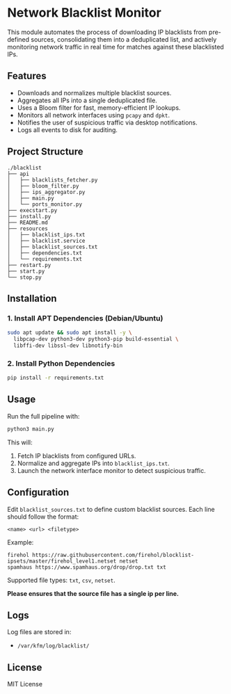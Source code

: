 # Network Blacklist Monitor

This module automates the process of downloading IP blacklists from pre-defined sources, consolidating them into a deduplicated list, and actively monitoring network traffic in real time for matches against these blacklisted IPs.

## Features

- Downloads and normalizes multiple blacklist sources.
- Aggregates all IPs into a single deduplicated file.
- Uses a Bloom filter for fast, memory-efficient IP lookups.
- Monitors all network interfaces using `pcapy` and `dpkt`.
- Notifies the user of suspicious traffic via desktop notifications.
- Logs all events to disk for auditing.

## Project Structure

```
./blacklist
├── api
│   ├── blacklists_fetcher.py
│   ├── bloom_filter.py
│   ├── ips_aggregator.py
│   ├── main.py
│   └── ports_monitor.py
├── execstart.py
├── install.py
├── README.md
├── resources
│   ├── blacklist_ips.txt
│   ├── blacklist.service
│   ├── blacklist_sources.txt
│   ├── dependencies.txt
│   └── requirements.txt
├── restart.py
├── start.py
└── stop.py
```

## Installation

### 1. Install APT Dependencies (Debian/Ubuntu)

```bash
sudo apt update && sudo apt install -y \
  libpcap-dev python3-dev python3-pip build-essential \
  libffi-dev libssl-dev libnotify-bin
```

### 2. Install Python Dependencies

```bash
pip install -r requirements.txt
```

## Usage

Run the full pipeline with:

```bash
python3 main.py
```

This will:
1. Fetch IP blacklists from configured URLs.
2. Normalize and aggregate IPs into `blacklist_ips.txt`.
3. Launch the network interface monitor to detect suspicious traffic.

## Configuration

Edit `blacklist_sources.txt` to define custom blacklist sources. Each line should follow the format:

```
<name> <url> <filetype>
```

Example:

```
firehol https://raw.githubusercontent.com/firehol/blocklist-ipsets/master/firehol_level1.netset netset
spamhaus https://www.spamhaus.org/drop/drop.txt txt
```

Supported file types: `txt`, `csv`, `netset`.

**Please ensures that the source file has a single ip per line.**

## Logs

Log files are stored in:

- `/var/kfm/log/blacklist/`

## License

MIT License